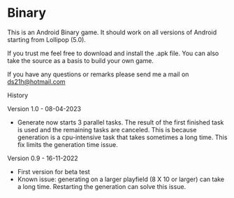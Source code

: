 # Binary

This is an Android Binary game. It should work on all versions of Android starting from Lollipop (5.0).

If you trust me feel free to download and install the .apk file.
You can also take the source as a basis to build your own game.

If you have any questions or remarks please send me a mail on ds21h@hotmail.com

History

Version 1.0 - 08-04-2023
- Generate now starts 3 parallel tasks. The result of the first finished task is used and the remaining tasks are canceled.
  This is because generation is a cpu-intensive task that takes sometimes a long time. This fix limits the generation time issue.

Version 0.9 - 16-11-2022
- First version for beta test
- Known issue: generating on a larger playfield (8 X 10 or larger) can take a long time. Restarting the generation can solve this issue.


